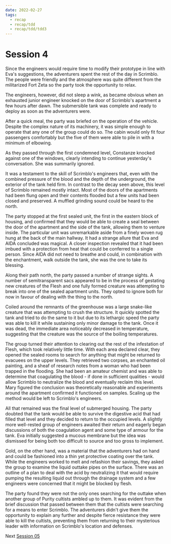 ```yaml
---
date: 2022-02-27
tags:
  - recap
  - recap/tdd
  - recap/tdd/tdd3
---
```

# Session 4

Since the engineers would require time to modify their prototype in line with Eva's suggestions, the adventurers spent the rest of the day in Scrimblo. The people were friendly and the atmosphere was quite different from the militarized Fort Zeta so the party took the opportunity to relax.

The engineers, however, did not sleep a wink, as became obvious when an exhausted junior engineer knocked on the door of Scrimblo's apartment a few hours after dawn. The submersible tank was complete and ready to deploy as soon as the adventurers were.

After a quick meal, the party was briefed on the operation of the vehicle. Despite the complex nature of its machinery, it was simple enough to operate that any one of the group could do so. The cabin would only fit four passengers comfortably but the five of them were able to pile in with a minimum of elbowing.

As they passed through the first condemned level, Constanze knocked against one of the windows, clearly intending to continue yesterday's conversation. She was summarily ignored.

It was a testament to the skill of Scrimblo's engineers that, even with the combined pressure of the blood and the depth of the underground, the exterior of the tank held firm. In contrast to the decay seen above, this level of Scrimblo remained mostly intact. Most of the doors of the apartments had been flung open and their contents flooded but a few units had been closed and preserved. A muffled grinding sound could be heard to the north.

The party stopped at the first sealed unit, the first in the eastern block of housing, and confirmed that they would be able to create a seal between the door of the apartment and the side of the tank, allowing them to venture inside. The particular unit was unremarkable aside from a finely woven rug hung at the back of the main hallway. It had a strange allure that Eva and AIDA concluded was magical. A closer inspection revealed that it had been imbued with a protection from heat that could be conferred to a single person. Since AIDA did not need to breathe and could, in combination with the enchantment, walk outside the tank, she was the one to take its blessing.

Along their path north, the party passed a number of strange sights. A number of semitransparent sacs appeared to be in the process of gestating new creatures of the Flesh and one fully formed creature was attempting to break into one of the sealed apartment units. They opted to ignore both for now in favour of dealing with the thing to the north.

Coiled around the remnants of the greenhouse was a large snake-like creature that was attempting to crush the structure. It quickly spotted the tank and tried to do the same to it but due to its lethargic speed the party was able to kill it while sustaining only minor damage to the tank. Once it was dead, the immediate area noticeably decreased in temperature, suggesting that the creature was the source of the boiling temperatures.

The group turned their attention to clearing out the rest of the infestation of Flesh, which took relatively little time. With each area declared clear, they opened the sealed rooms to search for anything that might be returned to evacuees on the upper levels. They retrieved two corpses, an enchanted oil painting, and a sheaf of research notes from a woman who had been trapped in the flooding. She had been an amateur chemist and was able to determine that coagulating the blood - if done in sufficient qualities - would allow Scrimblo to neutralize the blood and eventually reclaim this level. Mary figured the conclusion was theoretically reasonable and experiments around the apartment confirmed it functioned on samples. Scaling up the method would be left to Scrimblo's engineers.

All that remained was the final level of submerged housing. The party doubted that the tank would be able to survive the digestive acid that had filled that level and they decided to return to the occupied levels. A slightly more well-rested group of engineers awaited their return and eagerly began discussions of both the coagulation agent and some type of armour for the tank. Eva initially suggested a mucous membrane but the idea was dismissed for being both too difficult to source and too gross to implement.

Gold, on the other hand, was a material that the adventurers had on hand and could be fashioned into a thin yet protective coating over the tank. While the engineers worked to melt and refashion their savings, they asked the group to examine the liquid outtake pipes on the surface. There was an outline of a plan to deal with the acid by neutralizing it that would require pumping the resulting liquid out through the drainage system and a few engineers were concerned that it might be blocked by flesh.

The party found they were not the only ones searching for the outtake when another group of Purity cultists ambled up to them. It was evident from the brief discussion that passed between them that the cultists were searching for a means to enter Scrimblo. The adventurers didn't give them the opportunity to explain any further and despite fierce resistance they were able to kill the cultists, preventing them from returning to their mysterious leader with information on Scrimblo's location and defenses.

Next
[Session 05](Recaps/Auril%20Adventures/Campaign%203%20-%20A%20Wasteland%20of%20Flesh/Session%2005.md)